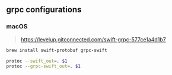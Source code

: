 ## grpc configurations
### macOS
> https://levelup.gitconnected.com/swift-grpc-577ce1a4d1b7

```bash
brew install swift-protobuf grpc-swift

protoc --swift_out=. $1
protoc --grpc-swift_out=. $1
```
